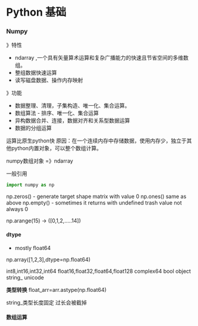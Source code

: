 # Python 基础 
### Numpy


》特性
- ndarray ,一个具有矢量算术运算和复杂广播能力的快速且节省空间的多维数组。
- 整组数据快速运算
- 读写磁盘数据、操作内存映射

》功能
- 数据整理、清理，子集构造、唯一化、集合运算。
- 数组算法 - 排序、唯一化、集合运算
- 异构数据合并、连接，数据对齐和关系型数据运算
- 数据的分组运算

运算比原生python快
原因：在一个连续内存中存储数据，使用内存少，独立于其他python内置对象，可以整个数组计算。


numpy数组对象 =》ndarray

一般引用
```python
import numpy as np
```

np.zeros() - generate target shape matrix with value 0
np.ones()  same as above
np.empty() - sometimes it returns with undefined trash value    not always 0

np.arange(15)  -> ([0,1,2,.....14])

#### **dtype** 
- mostly float64

np.array([1,2,3],dtype=np.float64)

int8,int16,int32,int64
float16,float32,float64,float128
complex64  bool object string_  unicode

**类型转换** 
float_arr=arr.astype(np.float64)

string_类型长度固定 过长会被截掉

#### 数组运算
